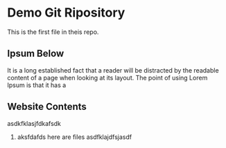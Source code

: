 # Demo Git Ripository

This is the first file in theis repo.

## Ipsum Below

It is a long established fact that a reader will be distracted by the readable content of a page when looking at its layout. The point of using Lorem Ipsum is that it has a 

## Website Contents

asdkfklasjfdkafsdk
1. aksfdafds here are files
asdfklajdfsjasdf
